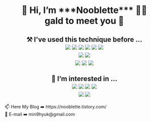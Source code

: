 <!--- ![image](https://m.mademoment.com/web/product/big/20200615/8148d604da1489c0cc2ac8b5375e5702.jpg) --->
<h1> <div align=center> 👋 Hi, I’m ***Nooblette*** 🧑‍💻 <br> gald to meet you 🙂</div>
<!--- <h2> 🌱 I’m currently learning ... <br/> --->
	<h2> <div align=center> ⚒ I've used this technique before ... </div>
		<div align=center> <img src="https://img.shields.io/badge/Python-3776AB?style=flat-square&logo=Python&logoColor=yellow"/>
		<img src="https://img.shields.io/badge/Django-092E20?style=flat-square&logo=Django&logoColor=critical"/>
		<img src="https://img.shields.io/badge/Java-007396?style=flat-square&logo=Java&logoColor=white"/>
		<img src="https://img.shields.io/badge/SpringBoot-6DB33F?style=flat-square&logo=SpringBoot&logoColor=white"/>
		<img src="https://img.shields.io/badge/C-A8B9CC?style=flat-square&logo=C&logoColor=white"/>
		<img src="https://img.shields.io/badge/C++-00599C?style=flat-square&logo=C%2B%2B&logoColor=white"/>
		</div>
		<div align=center> 
		<img src="https://img.shields.io/badge/MySQL-4479A1?style=flat-square&logo=MySQL&logoColor=white"/>
		<img src="https://img.shields.io/badge/MariaDB-003545?style=flat-square&logo=MariaDB&logoColor=white"/>
		</div>
		<div align=center> 
		<img src="https://img.shields.io/badge/Aws-232F3E?style=flat-square&logo=Python&logoColor=white"/>
		<img src="https://img.shields.io/badge/Git-F05032?style=flat-square&logo=Git&logoColor=white"/>
		<img src="https://img.shields.io/badge/Notion-000000?style=flat-square&logo=Notion&logoColor=white"/>
		</div>
		<br>
		<div align=center> 👀 I’m interested in ... </div>
		<div align=center> 
		<img src="https://img.shields.io/badge/JavaScript-F7DF1E?style=flat-square&logo=JavaScript&logoColor=white"/>
		<img src="https://img.shields.io/badge/Node.JS-339933?style=flat-square&logo=Node.JS&logoColor=white"/>
		<img src="https://img.shields.io/badge/React-61DAFB?style=flat-square&logo=React&logoColor=white"/>
		<img src="https://img.shields.io/badge/TypeScript-3178C6?style=flat-square&logo=TypeScript&logoColor=white"/>
		</div>
		<div align=center> 
		<img src="https://img.shields.io/badge/MongoDB-47A248?style=flat-square&logo=MongoDB&logoColor=white"/>
		<img src="https://img.shields.io/badge/NestJS-E0234E?style=flat-square&logo=NestJS&logoColor=white"/>
		</div>
	</h2>
</h1>
📫 Here My Blog ➡️ https://nooblette.tistory.com/
<br>
📩 E-mail ➡️ min9hyuk@gmail.com


<!---
- 💞️ I’m looking to collaborate on ...
- 📫 How to reach me ...
--->
<!---
nooblette/nooblette is a ✨ special ✨ repository because its `README.md` (this file) appears on your GitHub profile.
You can click the Preview link to take a look at your changes.
--->

